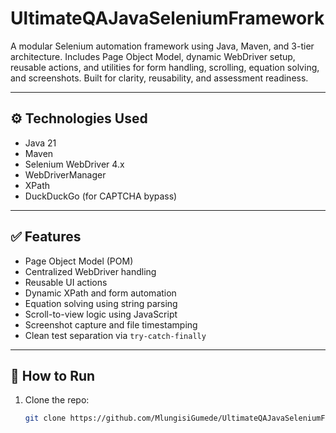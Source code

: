 # UltimateQAJavaSeleniumFramework
A modular Selenium automation framework using Java, Maven, and 3-tier architecture. Includes Page Object Model, dynamic WebDriver setup, reusable actions, and utilities for form handling, scrolling, equation solving, and screenshots. Built for clarity, reusability, and assessment readiness.



---

## ⚙️ Technologies Used

- Java 21
- Maven
- Selenium WebDriver 4.x
- WebDriverManager
- XPath
- DuckDuckGo (for CAPTCHA bypass)

---

## ✅ Features

- Page Object Model (POM)
- Centralized WebDriver handling
- Reusable UI actions
- Dynamic XPath and form automation
- Equation solving using string parsing
- Scroll-to-view logic using JavaScript
- Screenshot capture and file timestamping
- Clean test separation via `try-catch-finally`

---

## 🚀 How to Run

1. Clone the repo:
   ```bash
   git clone https://github.com/MlungisiGumede/UltimateQAJavaSeleniumFramework.git

